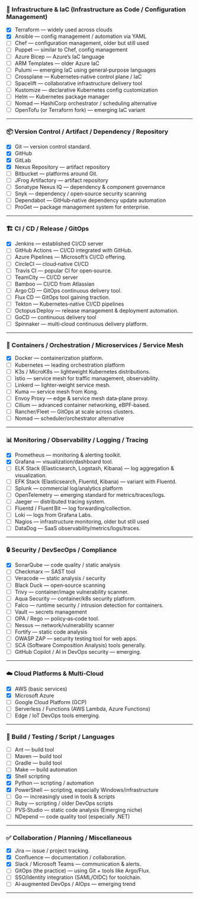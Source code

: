
### 🧱 Infrastructure & IaC (Infrastructure as Code / Configuration Management)

* [x] Terraform — widely used across clouds
* [x] Ansible — config management / automation via YAML
* [ ] Chef — configuration management, older but still used
* [ ] Puppet — similar to Chef, config management
* [ ] Azure Bicep — Azure’s IaC language
* [ ] ARM Templates — older Azure IaC
* [ ] Pulumi — emerging IaC using general‑purpose languages
* [ ] Crossplane — Kubernetes‑native control plane / IaC
* [ ] Spacelift — collaborative infrastructure delivery tool
* [ ] Kustomize — declarative Kubernetes config customization
* [ ] Helm — Kubernetes package manager
* [ ] Nomad — HashiCorp orchestrator / scheduling alternative
* [ ] OpenTofu (or Terraform fork) — emerging IaC variant

---

### 📦 Version Control / Artifact / Dependency / Repository

* [x] Git — version control standard.
* [x] GitHub
* [x] GitLab
* [x] Nexus Repository — artifact repository
* [ ] Bitbucket — platforms around Git.
* [ ] JFrog Artifactory — artifact repository
* [ ] Sonatype Nexus IQ — dependency & component governance
* [ ] Snyk — dependency / open‑source security scanning
* [ ] Dependabot — GitHub‑native dependency update automation
* [ ] ProGet — package management system for enterprise.

---

### 🏗 CI / CD / Release / GitOps

* [x] Jenkins — established CI/CD server
* [ ] GitHub Actions — CI/CD integrated with GitHub.
* [ ] Azure Pipelines — Microsoft’s CI/CD offering.
* [ ] CircleCI — cloud‑native CI/CD
* [ ] Travis CI — popular CI for open‑source.
* [ ] TeamCity — CI/CD server
* [ ] Bamboo — CI/CD from Atlassian
* [ ] Argo CD — GitOps continuous delivery tool.
* [ ] Flux CD — GitOps tool gaining traction.
* [ ] Tekton — Kubernetes‑native CI/CD pipelines
* [ ] Octopus Deploy — release management & deployment automation.
* [ ] GoCD — continuous delivery tool
* [ ] Spinnaker — multi‑cloud continuous delivery platform.

---

### 🐳 Containers / Orchestration / Microservices / Service Mesh

* [x] Docker — containerization platform.
* [ ] Kubernetes — leading orchestration platform
* [ ] K3s / MicroK8s — lightweight Kubernetes distributions.
* [ ] Istio — service mesh for traffic management, observability.
* [ ] Linkerd — lighter‑weight service mesh.
* [ ] Kuma — service mesh from Kong.
* [ ] Envoy Proxy — edge & service mesh data‑plane proxy.
* [ ] Cilium — advanced container networking, eBPF‑based.
* [ ] Rancher/Fleet — GitOps at scale across clusters.
* [ ] Nomad — scheduler/orchestrator alternative

---

### 📊 Monitoring / Observability / Logging / Tracing

* [x] Prometheus — monitoring & alerting toolkit.
* [x] Grafana — visualization/dashboard tool.
* [ ] ELK Stack (Elasticsearch, Logstash, Kibana) — log aggregation & visualization.
* [ ] EFK Stack (Elasticsearch, Fluentd, Kibana) — variant with Fluentd.
* [ ] Splunk — commercial log/analytics platform
* [ ] OpenTelemetry — emerging standard for metrics/traces/logs.
* [ ] Jaeger — distributed tracing system.
* [ ] Fluentd / Fluent Bit — log forwarding/collection.
* [ ] Loki — logs from Grafana Labs.
* [ ] Nagios — infrastructure monitoring, older but still used
* [ ] DataDog — SaaS observability/metrics/logs/traces.

---

### 🔒 Security / DevSecOps / Compliance

* [x] SonarQube — code quality / static analysis
* [ ] Checkmarx — SAST tool
* [ ] Veracode — static analysis / security
* [ ] Black Duck — open‑source scanning
* [ ] Trivy — container/image vulnerability scanner.
* [ ] Aqua Security — container/k8s security platform.
* [ ] Falco — runtime security / intrusion detection for containers.
* [ ] Vault — secrets management
* [ ] OPA / Rego — policy‑as‑code tool.
* [ ] Nessus — network/vulnerability scanner
* [ ] Fortify — static code analysis
* [ ] OWASP ZAP — security testing tool for web apps.
* [ ] SCA (Software Composition Analysis) tools generally.
* [ ] GitHub Copilot / AI in DevOps security — emerging.

---

### ☁️ Cloud Platforms & Multi‑Cloud

* [x] AWS (basic services)
* [x] Microsoft Azure
* [ ] Google Cloud Platform (GCP)
* [ ] Serverless / Functions (AWS Lambda, Azure Functions)
* [ ] Edge / IoT DevOps tools emerging.

---

### 🧰 Build / Testing / Script / Languages

* [ ] Ant — build tool
* [ ] Maven — build tool
* [ ] Gradle — build tool
* [ ] Make — build automation
* [x] Shell scripting
* [x] Python — scripting / automation
* [x] PowerShell — scripting, especially Windows/infrastructure
* [ ] Go — increasingly used in tools & scripts
* [ ] Ruby — scripting / older DevOps scripts
* [ ] PVS‑Studio — static code analysis (Emerging niche)
* [ ] NDepend — code quality tool (especially .NET)

---

### ✅ Collaboration / Planning / Miscellaneous

* [x] Jira — issue / project tracking.
* [x] Confluence — documentation / collaboration.
* [x] Slack / Microsoft Teams — communication & alerts.
* [ ] GitOps (the practice) — using Git + tools like Argo/Flux.
* [ ] SSO/Identity integration (SAML/OIDC) for toolchain.
* [ ] AI‑augmented DevOps / AIOps — emerging trend

---